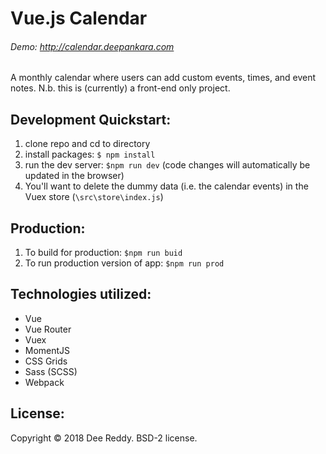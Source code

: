 # Vue.js Calendar
###### Demo: http://calendar.deepankara.com
A monthly calendar where users can add custom events, times, and event notes. N.b. this is (currently) a front-end only project.


## Development Quickstart:
1. clone repo and cd to directory
2. install packages: `$ npm install`
3. run the dev server: `$npm run dev` (code changes will automatically be updated in the browser)
4. You'll want to delete the dummy data (i.e. the calendar events) in the Vuex store (`\src\store\index.js`)

## Production:
1. To build for production: `$npm run buid`
2. To run production version of app: `$npm run prod`

## Technologies utilized:
- Vue
- Vue Router
- Vuex
- MomentJS
- CSS Grids
- Sass (SCSS)
- Webpack


## License:
Copyright © 2018 Dee Reddy. BSD-2 license.
